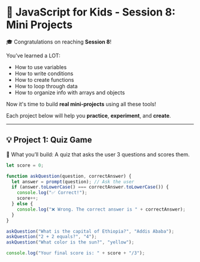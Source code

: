 # 🧒 JavaScript for Kids - Session 8: Mini Projects

🎓 Congratulations on reaching **Session 8**!

You’ve learned a LOT:

- How to use variables
- How to write conditions
- How to create functions
- How to loop through data
- How to organize info with arrays and objects

Now it's time to build **real mini-projects** using all these tools!

Each project below will help you **practice**, **experiment**, and **create**.

---

## 💡 Project 1: Quiz Game

🎯 What you’ll build:
A quiz that asks the user 3 questions and scores them.

```js
let score = 0;

function askQuestion(question, correctAnswer) {
  let answer = prompt(question); // Ask the user
  if (answer.toLowerCase() === correctAnswer.toLowerCase()) {
    console.log("✅ Correct!");
    score++;
  } else {
    console.log("❌ Wrong. The correct answer is " + correctAnswer);
  }
}

askQuestion("What is the capital of Ethiopia?", "Addis Ababa");
askQuestion("2 + 2 equals?", "4");
askQuestion("What color is the sun?", "yellow");

console.log("Your final score is: " + score + "/3");
```
